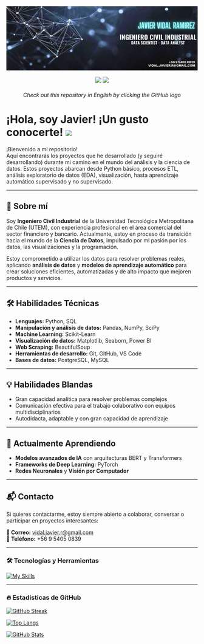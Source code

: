 <div id="header" align="center">
    <img decoding="async" src="https://github.com/javidalr/javidalr/blob/main/banner.png" width="1200"/>

  [![](https://img.shields.io/badge/LinkedIn-0077B5?style=for-the-badge&logo=linkedin&logoColor=white)](https://www.linkedin.com/in/jvidalr)
  <a href="https://github.com/javidalr" target="_blank">
    [![](https://img.shields.io/badge/GitHub-181717?style=for-the-badge&logo=github&logoColor=white)](https://github.com/javidalr/javidalr/blob/main/README_en.md)
  </a>

<h6>Check out this repository in English by clicking the GitHub logo</h6>  
  
</div>

<h1>
  ¡Hola, soy Javier! ¡Un gusto conocerte!
  <img decoding="async" src="https://media.giphy.com/media/hvRJCLFzcasrR4ia7z/giphy.gif" width="30px"/>
</h1>

¡Bienvenido a mi repositorio!  
Aquí encontrarás los proyectos que he desarrollado (y seguiré desarrollando) durante mi camino en el mundo del análisis y la ciencia de datos. Estos proyectos abarcan desde Python básico, procesos ETL, análisis exploratorio de datos (EDA), visualización, hasta aprendizaje automático supervisado y no supervisado.

---

## 🚀 Sobre mí

Soy **Ingeniero Civil Industrial** de la Universidad Tecnológica Metropolitana de Chile (UTEM), con experiencia profesional en el área comercial del sector financiero y bancario. Actualmente, estoy en proceso de transición hacia el mundo de la **Ciencia de Datos**, impulsado por mi pasión por los datos, las visualizaciones y la programación.

Estoy comprometido a utilizar los datos para resolver problemas reales, aplicando **análisis de datos** y **modelos de aprendizaje automático** para crear soluciones eficientes, automatizadas y de alto impacto que mejoren productos y servicios.

---

## 🛠 Habilidades Técnicas

- **Lenguajes:** Python, SQL  
- **Manipulación y análisis de datos:** Pandas, NumPy, SciPy  
- **Machine Learning:** Scikit-Learn  
- **Visualización de datos:** Matplotlib, Seaborn, Power BI  
- **Web Scraping:** BeautifulSoup  
- **Herramientas de desarrollo:** Git, GitHub, VS Code  
- **Bases de datos:** PostgreSQL, MySQL

---

## 💡 Habilidades Blandas

- Gran capacidad analítica para resolver problemas complejos  
- Comunicación efectiva para el trabajo colaborativo con equipos multidisciplinarios  
- Autodidacta, adaptable y con gran capacidad de aprendizaje

---

## 🌱 Actualmente Aprendiendo

- **Modelos avanzados de IA** con arquitecturas BERT y Transformers  
- **Frameworks de Deep Learning:** PyTorch  
- **Redes Neuronales** y **Visión por Computador**

---

## 📬 Contacto

Si quieres contactarme, estoy siempre abierto a colaborar, conversar o participar en proyectos interesantes:

**📧 Correo:** vidal.javier.r@gmail.com  
**📱 Teléfono:** +56 9 5405 0839

---

### :hammer_and_wrench: Tecnologías y Herramientas

<div id="header" align="left">

  [![My Skills](https://skillicons.dev/icons?i=py,sklearn,postgres,mysql,git,github,vscode,notion,html,css&perline=6)](https://skillicons.dev)

</div>

---

### :fire: Estadísticas de GitHub

[![GitHub Streak](https://github-readme-streak-stats-nine-flax.vercel.app?user=javidalr&theme=dark&border_radius=15&locale=es&date_format=j%20M%5B%20Y%5D&card_width=496)](https://git.io/streak-stats)

[![Top Langs](https://github-readme-stats.vercel.app/api/top-langs/?username=javidalr&layout=compact&theme=vision-friendly-dark)](https://github.com/anuraghazra/github-readme-stats)

[![GitHub Stats](https://github-readme-stats.vercel.app/api?username=javidalr&locale=es&show_icons=true&theme=radical)](https://github.com/anuraghazra/github-readme-stats)
